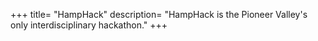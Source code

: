 +++
title= "HampHack"
description= "HampHack is the Pioneer Valley's only interdisciplinary hackathon."
+++
